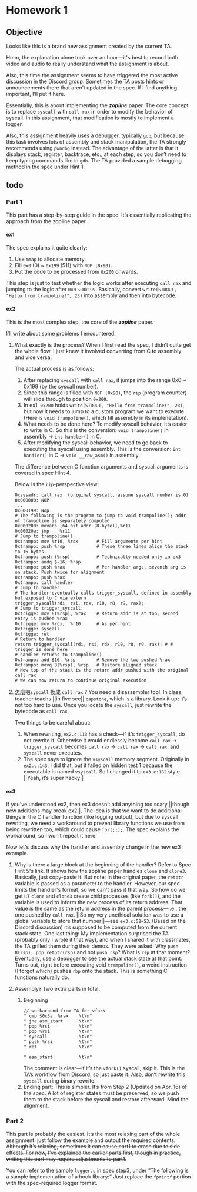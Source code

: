 # Homework 1

## Objective

Looks like this is a brand new assignment created by the current TA.

Hmm, the explanation alone took over an hour—it's best to record both video and audio to really understand what the assignment is about.

Also, this time the assignment seems to have triggered the most active discussion in the Discord group. Sometimes the TA posts hints or announcements there that aren’t updated in the spec. If I find anything important, I’ll put it here.

Essentially, this is about implementing the ***zopline*** paper. The core concept is to replace `syscall` with `call rax` in order to modify the behavior of syscall. In this assignment, that modification is mostly to implement a logger.

Also, this assignment heavily uses a debugger, typically `gdb`, but because this task involves lots of assembly and stack manipulation, the TA strongly recommends using `pwndbg` instead. The advantage of the latter is that it displays stack, register, backtrace, etc., at each step, so you don’t need to keep typing commands like in `gdb`. The TA provided a sample debugging method in the spec under Hint 1.

## todo

### Part 1
This part has a step-by-step guide in the spec. It’s essentially replicating the approach from the zopline paper.

#### ex1
The spec explains it quite clearly:
1. Use `mmap` to allocate memory.
2. Fill `0x0` (0) ~ `0x199` (511) with `NOP (0x90)`.
3. Put the code to be processed from `0x200` onwards.

This step is just to test whether the logic works after executing `call rax` and jumping to the logic after `0x0` ~ `0x199`.
Basically, convert `write(STDOUT, "Hello from trampoline!", 23)` into assembly and then into bytecode.

#### ex2
This is the most complex step, the core of the ***zopline*** paper.

I’ll write about some problems I encountered:

1. What exactly is the process?
    When I first read the spec, I didn’t quite get the whole flow. I just knew it involved converting from C to assembly and vice versa.

    The actual process is as follows:
    1. After replacing `syscall` with `call rax`, it jumps into the range 0x0 ~ 0x199 (by the syscall number).
    2. Since this range is filled with `NOP (0x90)`, the `rip` (program counter) will slide through to position `0x200`.
    3. In ex1, `0x200` holds `write(STDOUT, "Hello from trampoline!", 23)`, but now it needs to jump to a custom program we want to execute (Here is `void trampoline()`, which fill assembly in its implenetation).
    4. What needs to be done here? To modify syscall behavior, it’s easier to write in C.
        So this is the conversion: `void trampoline()` in assembly -> `int handler()` in C.
    5. After modifying the syscall behavior, we need to go back to executing the syscall using assembly.
        This is the conversion: `int handler()` in C -> `void __raw_asm()` in assembly.
    
    The difference between C function arguments and syscall arguments is covered in spec Hint 4.
    
    Below is the `rip`-perspective view:
    ```
    0xsysadr: call rax  (original syscall, assume syscall number is 0)
    0x000000: NOP
    ...
    0x000199: Nop
    # The following is the program to jump to void trampoline(); addr of trampoline is separately computed
    0x000200: movabs [64-bit addr (8-byte)],%r11
    0x00020a: jmp    %r11
    # Jump to trampoline()
    0xtrampo: mov %r10, %rcx       # Fill arguments per hint
    0xtrampo: push %rsp            # These three lines align the stack to 16 bytes
    0xtrampo: push (%rsp)          # Technically needed only in ex3
    0xtrampo: andq $-16, %rsp
    0xtrampo: push %rax            # Per handler args, seventh arg is on stack. Push twice for alignment
    0xtrampo: push %rax
    0xtrampo: call handler
    # Jump to handler
    # The handler eventually calls trigger_syscall, defined in assembly but exposed to C via extern
    trigger_syscall(rdi, rsi, rdx, r10, r8, r9, rax);
    # Jump to trigger_syscall:
    0xtrigge: mov 8(%rsp), %rax    # Return addr is at top, second entry is pushed %rax
    0xtrigge: mov %rcx,  %r10      # As per hint
    0xtrigge: syscall
    0xtrigge: ret
    # Return to handler
    return trigger_syscall(rdi, rsi, rdx, r10, r8, r9, rax); # # trigger is done here
    # handler returns to trampoline()
    0xtrampo: add $16, %rsp        # Remove the two pushed %rax
    0xtrampo: movq 8(%rsp), %rsp   # Restore aligned stack
    # Now top of the stack is the return addr pushed with the original call rax
    # We can now return to continue original execution
    ```

2. 怎麼把`syscall` 換成 `call rax` ?
    You need a disassembler tool. In class, teacher teachs ||in five sec|| `capstone`, which is a library. Look it up; it’s not too hard to use.
    Once you locate the `syscall`, just rewrite the bytecode as `call rax`.
    
    Two things to be careful about:
    1. When rewriting, `ex2.c:113` has a check—if it's `trigger_syscall`, do not rewrite it. Otherwise it would endlessly become `call rax` -> `trigger_syscall` becomes `call rax` -> `call rax` -> `call rax`, and `syscall` never executes.
    2. The spec says to ignore the `vsyscall` memory segment. Originally in `ex2.c:143`, I did that, but it failed on hidden test 1 because the executable is named `vsyscall`. So I changed it to `ex3.c:182` style. ||Yeah, it’s super hacky||
    

#### ex3
If you’ve understood ex2, then ex3 doesn’t add anything too scary ||though new additions may break ex2||.
The idea is that we want to do additional things in the C handler function (like logging output), but due to syscall rewriting, we need a workaround to prevent library functions we use from being rewritten too, which could cause `for(;;);`.
The spec explains the workaround, so I won’t repeat it here.

Now let's discuss why the handler and assembly change in the new ex3 example.

1. Why is there a large block at the beginning of the handler?
    Refer to Spec Hint 5's link. It shows how the zopline paper handles `clone` and `clone3`. Basically, just copy-paste it. But note: In the original paper, the `retptr` variable is passed as a parameter to the handler. However, our spec limits the handler's format, so we can't pass it that way. So how do we get it?
    `clone` and `clone3` create child processes (like `fork()`), and the variable is used to inform the new process of its return address. That value is the same as the return address in the parent process—i.e., the one pushed by `call rax`.
    ||So my very unethical solution was to use a global variable to store that number||—see `ex3.c:52~53`. (Based on the Discord discussion) it’s supposed to be computed from the current stack state.
    One last thing: My implementation surprised the TA (probably only I wrote it that way), and when I shared it with classmates, the TA grilled them during their demos. They were asked: Why `push 8(rsp); pop retptr(rsp)` and not `push rsp`? What is `rsp` at that moment?
    Eventually, use a debugger to see the actual stack state at that point. Turns out, right before executing void `trampoline()`, a weird instruction (I forgot which) pushes `rbp` onto the stack. This is something C functions naturally do.

2. Assembly? Two extra parts in total:
    1. Beginning
        ```
        // workaround from TA for vfork
        " cmp $0x3a, %rax    \t\n"
        " jne asm_start      \t\n"
        " pop %rsi           \t\n"
        " pop %rsi           \t\n"
        " syscall            \t\n"
        " push %rsi          \t\n"
        " ret                \t\n"

        " asm_start:         \t\n"
        ```
        The comment is clear—if it’s the `vfork()` syscall, skip it. This is the TA’s workflow from Discord, so just paste it. Also, don’t rewrite this `syscall` during binary rewrite.
    2. Ending part: This is simpler. It’s from Step 2 (Updated on Apr. 16) of the spec. A lot of register states must be preserved, so we push them to the stack before the syscall and restore afterward. Mind the alignment.

### Part 2
This part is probably the easiest. It’s the most relaxing part of the whole assignment: just follow the example and output the required contents. ~~Although it’s relaxing, sometimes it can cause part1 to crash due to side effects. For now, I’ve explained the earlier parts first, though in practice, writing this part may require adjustments to part1.~~

You can refer to the sample `logger.c` in spec step3, under “The following is a sample implementation of a hook library:”
Just replace the `fprintf` portion with the spec-required logger format.
